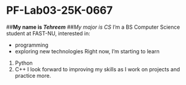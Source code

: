 # PF-Lab03-25K-0667
##**My name is _Tehreem_**
##_My major is CS_
I’m a BS Computer Science student at FAST-NU, interested in:
- programming
- exploring new technologies
Right now, I’m starting to learn
1. Python
2. C++
I look forward to improving my skills as I work on projects and practice more.
